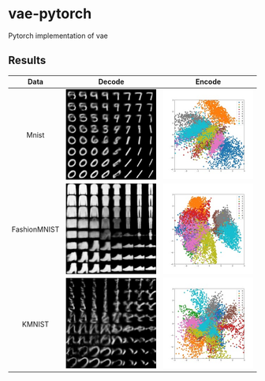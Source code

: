 # vae-pytorch
Pytorch implementation of vae

## Results

|Data|Decode|Encode|
|:---:|:---:|:---:|
|Mnist|![decode](results/mnist/decode.jpg)|![encode](results/mnist/encode.jpg)|
|FashionMNIST|![decode](results/fashion-mnist/decode.jpg)|![encode](results/fashion-mnist/encode.jpg)|
|KMNIST|![decode](results/kmnist/decode.jpg)|![encode](results/kmnist/encode.jpg)|

